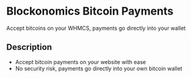 # Blockonomics Bitcoin Payments #
Accept bitcoins on your WHMCS, payments go directly into your wallet

## Description ##
- Accept bitcoin payments on your website with ease
- No security risk, payments go directly into your own bitcoin wallet
